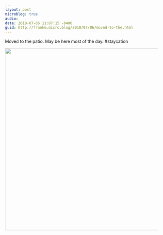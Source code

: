 ```yaml
---
layout: post
microblog: true
audio: 
date: 2018-07-06 11:07:15 -0400
guid: http://frankm.micro.blog/2018/07/06/moved-to-the.html
---
```

Moved to the patio. May be here most of the day. #staycation

<img src="http://frankmcpherson.blog/uploads/2018/30b7c7dbc6.jpg" width="600" height="600" />
